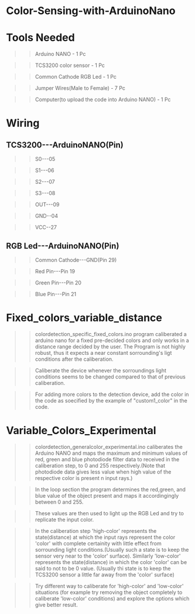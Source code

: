 # Color-Sensing-with-ArduinoNano

# Tools Needed

>>Arduino NANO - 1 Pc

>>TCS3200 color sensor - 1 Pc

>>Common Cathode RGB Led - 1 Pc

>>Jumper Wires(Male to Female) - 7 Pc

>>Computer(to upload the code into Arduino NANO) - 1 Pc


# Wiring

## TCS3200---ArduinoNANO(Pin)

>>S0---05

>>S1---06

>>S2---07

>>S3---08

>>OUT---09

>>GND--04

>>VCC--27

## RGB Led---ArduinoNANO(Pin)

>> Common Cathode---GND(Pin 29)

>>Red Pin---Pin 19

>>Green Pin---Pin 20

>>Blue Pin---Pin 21

# Fixed_colors_variable_distance

>>colordetection_specific_fixed_colors.ino program caliberated a arduino nano for a fixed pre-decided colors and only works in a distance range decided by the user. The Program is not highly robust, thus it expects a near constant sorrounding's ligt conditions after the caliberation.

>>Caliberate the device whenever the sorroundings light conditions seems to be changed compared to that of previous caliberation.

>>For adding more colors to the detection device, add the color in the code as soecified by the example of "custom1_color" in the code.

# Variable_Colors_Experimental

>>colordetection_generalcolor_experimental.ino caliberates the Arduino NANO and maps the maximum and minimum values of red, green and blue photodiode filter data to received in the caliberation step, to 0 and 255 respectively.(Note that photodiode data gives less value when high value of the respective color is present n input rays.)

>>In the loop section the program determines the red,green, and blue value of the object present and maps it accordingingly between 0 and 255.

>>These values are then used to light up the RGB Led and try to replicate the input color.

>>In the caliberation step 'high-color' represents the state(distance) at which the input rays represent the color 'color' with complete certainity with little effect from sorrounding light conditions.(Usually such a state is to keep the sensor very near to the 'color' surface). Similarly 'low-color' represents the state(distance) in which the color 'color' can be said to not to be 0 value. (Usually thi state is to keep the TCS3200 sensor a little far away from the 'color' surface)

>>Try different way to caliberate for 'high-color' and 'low-color' situations (for example try removing the object completely to caliberate 'low-color' conditions) and explore the options which give better result.

